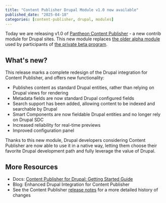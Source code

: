 ```yaml
---
title: "Content Publisher Drupal Module v1.0 now available"
published_date: "2025-04-18"
categories: [content-publisher, drupal, modules]
---
```

Today we are releasing v1.0 of [Pantheon Content Publisher](https://www.drupal.org/project/pantheon_content_publisher) - a new contrib module for Drupal sites. This new module replaces [the older alpha module](https://github.com/pantheon-systems/pcc-drupal-module) used by participants of [the private beta program](https://pantheon.io/platform/content-publisher?_gl=1*pi6niv*_gcl_au*Mjc4NDY3NTIzLjE3NDQ4OTk4NDY.*_ga*ODM4NjY0NDYwLjE3NDQ4OTk4NDc.*_ga_CPJLBDH983*MTc0NDkwMzA3OS4yLjEuMTc0NDkwMzEwNi4wLjAuMA..#beta). 

## What's new?

This release marks a complete redesign of the Drupal integration for Content Publisher, and offers new functionality: 

* Publishes content as standard Drupal entities, rather than relying on Drupal views for rendering
* Metadata fields are now standard Drupal configured fields
* Search support has been added, allowing content to be indexed and searchable by Drupal 
* Smart Components are now fieldable Drupal entities and no longer rely on Drupal SDC
* Increased reliability for real-time previews
* Improved configuration panel 

Thanks to this new module, Drupal developers considering Content Publisher are now able to use it in a native way, letting them choose their favorite Drupal development path and fully leverage the value of Drupal. 

## More Resources 

* Docs: [Content Publisher for Drupal: Getting Started Guide](https://docs.content.pantheon.io/pantheon-content-publisher-for-drupal)
* Blog: Enhanced Drupal Integration for Content Publisher
* See the Content Publisher [release notes](https://docs.content.pantheon.io/release-notes) for a more detailed history of changes 